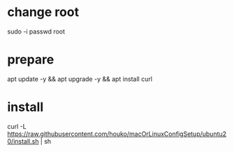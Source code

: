 # change root
sudo -i
passwd root

# prepare
apt update -y && apt upgrade -y && apt install curl

# install 
curl -L https://raw.githubusercontent.com/houko/macOrLinuxConfigSetup/ubuntu20/install.sh | sh

